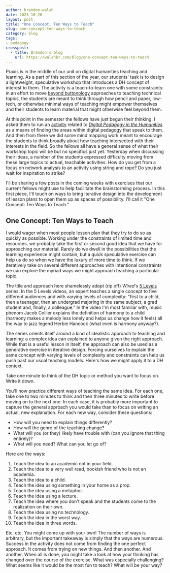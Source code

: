 ```yaml
---
author: brandon-walsh
date: 2023-10-26
layout: post
title: "One Concept, Ten Ways to Teach"
slug: one-concept-ten-ways-to-teach
category: blog
tags:
- pedagogy
crosspost:
  - title: Brandon's blog
    url: https://walshbr.com/blog/one-concept-ten-ways-to-teach
---
```

Praxis is in the middle of our unit on digital humanities teaching and learning. As a part of this section of the year, our students' task is to design a lightweight, speculative workshop that introduces a DH concept of interest to them. The activity is a teach-to-learn one with some constraints: in an effort to move [beyond buttonology](https://crln.acrl.org/index.php/crlnews/article/view/16833/18427) approaches to teaching technical topics, the students are meant to think through how pencil and paper, low-tech, or otherwise minimal ways of teaching might empower themselves and their students to learn material that might otherwise feel beyond them. 

At this point in the semester the fellows have just begun their thinking. I asked them to run an [activity](https://walshbr.com/blog/finding-a-way-in/) related to *[Digital Pedagogy in the Humanities](https://digitalpedagogy.hcommons.org/)* as a means of finding the areas within digital pedagogy that speak to them. And then from there we did some mind mapping work meant to encourage the students to think broadly about how teaching intersected with their interests in the field. So the fellows all have a general sense of what their workshop topic will be but no specifics just yet. Yesterday when discussing their ideas, a number of the students expressed difficulty moving from these large topics to actual, teachable activities. How do you get from a focus on network analysis to an activity using string and rope? Do you just wait for inspiration to strike? 

I'll be sharing a few posts in the coming weeks with exercises that our current fellows might use to help facilitate the brainstorming process. In this first piece, I'll touch on ways to bring iterative design into the development of lesson plans to open them up as spaces of possibility. I'll call it "One Concept: Ten Ways to Teach." 

## One Concept: Ten Ways to Teach

I would wager when most people lesson plan that they try to do so as quickly as possible. Working under the constraints of limited time and resources, we probably take the first or second good idea that we have for approaching our material. Rarely do we dwell in the possibilities that the learning experience might contain, but a quick speculative exercise can help us do so when we have the luxury of more time to think. If we iteratively take on several different approaches with intentional constraints we can explore the myriad ways we might approach teaching a particular topic. 

The title and approach here shamelessly adapt (rip off) *Wired*'s [5 Levels](https://www.wired.com/video/series/5-levels) series. In the 5 Levels videos, an expert teaches a single concept to five different audiences and with varying levels of complexity: "first to a child, then a teenager, then an undergrad majoring in the same subject, a grad student and, finally, a colleague." In the video I'm most familiar with, music phenom Jacob Collier explains the definition of harmony to a child (harmony makes a melody less lonely and helps us change how it feels) all the way to jazz legend Herbie Hancock (what even is harmony anyway?). 

The series orients itself around a kind of idealistic approach to teaching and learning: a complex idea can explained to anyone given the right approach. While that is a useful lesson in itself, the approach can also be used as a generative exercise in iterative design. Forcing ourselves to explain the same concept with varying levels of complexity and constraints can help us push past our usual teaching models. Here's how we might apply it to a DH context.

Take one minute to think of the DH topic or method you want to focus on. Write it down.

You'll now practice different ways of teaching the same idea. For each one, take one to two minutes to think and then three minutes to write before moving on to the next one. In each case, it is probably more important to capture the general approach you would take than to focus on writing an actual, new explanation. For each new way, consider these questions:

* How will you need to explain things differently?
* How will the genre of the teaching change?
* What will you (or they) likely have trouble with (can you ignore that thing entirely)?
* What will you need? What can you let go of?

Here are the ways:

1. Teach the idea to an academic not in your field.
2. Teach the idea to a very well read, bookish friend who is not an academia.
3. Teach the idea to a child.
4. Teach the idea using something in your home as a prop.
5. Teach the idea using a metaphor.
6. Teach the idea using a lecture.
7. Teach the idea where you don't speak and the students come to the realization on their own.
8. Teach the idea using no technology.
9. Teach the idea in the worst way.
10. Teach the idea in three words.

Etc. etc. You might come up with your own! The number of ways is arbitrary, but the important takeaway is simply that the ways are numerous. Success in the activity does not come from finding the one perfect approach. It comes from trying on new things. And then another. And another. When all is done, you might take a look at how your thinking has changed over the course of the exercise. What was especially challenging? What seems like it would be the most fun to teach? What will be your way?
